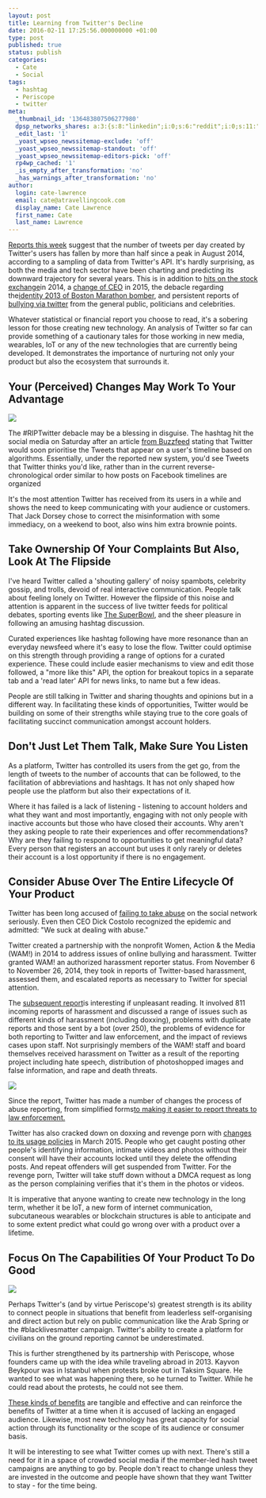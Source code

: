 ```yaml
---
layout: post
title: Learning from Twitter's Decline
date: 2016-02-11 17:25:56.000000000 +01:00
type: post
published: true
status: publish
categories:
  - Cate
  - Social
tags:
  - hashtag
  - Periscope
  - twitter
meta:
  _thumbnail_id: '136483807506277980'
  dpsp_networks_shares: a:3:{s:8:"linkedin";i:0;s:6:"reddit";i:0;s:11:"google-plus";i:0;}
  _edit_last: '1'
  _yoast_wpseo_newssitemap-exclude: 'off'
  _yoast_wpseo_newssitemap-standout: 'off'
  _yoast_wpseo_newssitemap-editors-pick: 'off'
  rp4wp_cached: '1'
  _is_empty_after_transformation: 'no'
  _has_warnings_after_transformation: 'no'
author:
  login: cate-lawrence
  email: cate@atravellingcook.com
  display_name: Cate Lawrence
  first_name: Cate
  last_name: Lawrence
---
```

[Reports this
week](http://www.businessinsider.com/tweets-on-twitter-is-in-serious-decline-2016-2?r=UK&IR=T)
suggest that the number of tweets per day created by Twitter's users has
fallen by more than half since a peak in August 2014, according to a
sampling of data from Twitter's API. It's hardly surprising, as both the
media and tech sector have been charting and predicting its downward
trajectory for several years. This is in addition to [hits on the stock
exchange](http://fortune.com/2015/06/12/twitter-ceo-dick-costolo-resigns/)in
2014, a [change of
CEO](http://fortune.com/2015/06/11/twitter-costolo-dorsey/) in 2015, the
debacle regarding the[identity 2013 of Boston Marathon
bomber](http://faculty.washington.edu/kstarbi/Starbird_iConference2014-final.pdf),
and persistent reports of [bullying via
twitter](http://www.theguardian.com/commentisfree/2014/jan/08/twitter-bullies-voice-responsibility-caroline-criado-perez)
from the general public, politicians and celebrities.

Whatever statistical or financial report you choose to read, it's a
sobering lesson for those creating new technology. An analysis of
Twitter so far can provide something of a cautionary tales for those
working in new media, wearables, IoT or any of the new technologies that
are currently being developed. It demonstrates the importance of
nurturing not only your product but also the ecosystem that surrounds
it.

**Your (Perceived) Changes May Work To Your Advantage**
-------------------------------------------------------

![](rw-import/MTM2NDgzODEzNjgwMjI3OTM3.jpg)

The \#RIPTwitter debacle may be a blessing in disguise. The hashtag hit
the social media on Saturday after an article [from
Buzzfeed](http://www.buzzfeed.com/alexkantrowitz/twitter-to-introduce-algorithmic-timeline-as-soon-as-next-we?utm_term=.okYwordBK#.si1v189Mx) stating
that Twitter would soon prioritise the Tweets that appear on a user's
timeline based on algorithms. Essentially, under the reported new
system, you'd see Tweets that Twitter thinks you'd like, rather than in
the current reverse-chronological order similar to how posts on Facebook
timelines are organized

It's the most attention Twitter has received from its users in a while
and shows the need to keep communicating with your audience or
customers. That Jack Dorsey chose to correct the misinformation with
some immediacy, on a weekend to boot, also wins him extra brownie
points.

**Take Ownership Of Your Complaints But Also, Look At The Flipside**
--------------------------------------------------------------------

I've heard Twitter called a 'shouting gallery' of noisy spambots,
celebrity gossip, and trolls, devoid of real interactive communication.
People talk about feeling lonely on Twitter. However the flipside of
this noise and attention is apparent in the success of live twitter
feeds for political debates, sporting events like [The
SuperBowl](https://blog.twitter.com/2016/how-the-broncos-sb50-victory-played-out-live-on-twitter),
and the sheer pleasure in following an amusing hashtag discussion.

Curated experiences like hashtag following have more resonance than an
everyday newsfeed where it's easy to lose the flow. Twitter could
optimise on this strength through providing a range of options for a
curated experience. These could include easier mechanisms to view and
edit those followed, a "more like this" API, the option for breakout
topics in a separate tab and a 'read later' API for news links, to name
but a few ideas.

People are still talking in Twitter and sharing thoughts and opinions
but in a different way. In facilitating these kinds of opportunities,
Twitter would be building on some of their strengths while staying true
to the core goals of facilitating succinct communication amongst account
holders.

**Don't Just Let Them Talk, Make Sure You Listen**
--------------------------------------------------

As a platform, Twitter has controlled its users from the get go, from
the length of tweets to the number of accounts that can be followed, to
the facilitation of abbreviations and hashtags. It has not only shaped
how people use the platform but also their expectations of it.

Where it has failed is a lack of listening - listening to account
holders and what they want and most importantly, engaging with not only
people with inactive accounts but those who have closed their accounts.
Why aren't they asking people to rate their experiences and offer
recommendations? Why are they failing to respond to opportunities to get
meaningful data? Every person that registers an account but uses it only
rarely or deletes their account is a lost opportunity if there is no
engagement.

**Consider Abuse Over The Entire Lifecycle Of Your Product**
------------------------------------------------------------

Twitter has been long accused of [failing to take
abuse](https://readwrite.com/2014/07/29/twitter-harassment-askcostolo-ignores)
on the social network seriously. Even then CEO Dick Costolo recognized
the epidemic and admitted: "We suck at dealing with abuse."

Twitter created a partnership with the nonprofit Women, Action & the
Media (WAM!) in 2014 to address issues of online bullying and
harassment. Twitter granted WAM! an authorized harassment reporter
status. From November 6 to November 26, 2014, they took in reports of
Twitter-based harassment, assessed them, and escalated reports as
necessary to Twitter for special attention.

The [subsequent
report](http://www.womenactionmedia.org/twitter-report/)is interesting
if unpleasant reading. It involved 811 incoming reports of harassment
and discussed a range of issues such as different kinds of harassment
(including doxxing), problems with duplicate reports and those sent by a
bot (over 250), the problems of evidence for both reporting to Twitter
and law enforcement, and the impact of reviews cases upon staff. Not
surprisingly members of the WAM! staff and board themselves received
harassment on Twitter as a result of the reporting project including
hate speech, distribution of photoshopped images and false information,
and rape and death threats.

![](rw-import/MTM2NDgzODQ5MzgyMTQzNTgz.png)

Since the report, Twitter has made a number of changes the process of
abuse reporting, from simplified forms[to making it easier to report
threats to law
enforcement.](https://blog.twitter.com/2015/making-it-easier-to-report-threats-to-law-enforcement)

Twitter has also cracked down on doxxing and revenge porn with [changes
to its usage
policies](http://www.buzzfeed.com/charliewarzel/twitter-tackles-revenge-porn?bftw&utm_term=.opZBvj79K#.ac8068gxp)
in March 2015. People who get caught posting other people's identifying
information, intimate videos and photos without their consent will have
their accounts locked until they delete the offending posts. And repeat
offenders will get suspended from Twitter. For the revenge porn, Twitter
will take stuff down without a DMCA request as long as the person
complaining verifies that it's them in the photos or videos.

It is imperative that anyone wanting to create new technology in the
long term, whether it be IoT, a new form of internet communication,
subcutaneous wearables or blockchain structures is able to anticipate
and to some extent predict what could go wrong over with a product over
a lifetime.

**Focus On The Capabilities Of Your Product To Do Good**
--------------------------------------------------------

![](rw-import/MTM2NDgzODMzODEyODg3MTM1.jpg)

Perhaps Twitter's (and by virtue Periscope's) greatest strength is its
ability to connect people in situations that benefit from leaderless
self-organising and direct action but rely on public communication like
the Arab Spring or the \#blacklivesmatter campaign. Twitter's ability to
create a platform for civilians on the ground reporting cannot be
underestimated.

This is further strengthened by its partnership with Periscope, whose
founders came up with the idea while traveling abroad in 2013. Kayvon
Beykpour was in Istanbul when protests broke out in Taksim Square. He
wanted to see what was happening there, so he turned to Twitter. While
he could read about the protests, he could not see them.

[These kinds of
benefits](http://www.theatlantic.com/technology/archive/2010/10/exclusive-biz-stone-on-twitter-and-activism/64772/)
are tangible and effective and can reinforce the benefits of Twitter at
a time when it is accused of lacking an engaged audience. Likewise, most
new technology has great capacity for social action through its
functionality or the scope of its audience or consumer basis.

It will be interesting to see what Twitter comes up with next. There's
still a need for it in a space of crowded social media if the member-led
hash tweet campaigns are anything to go by. People don't react to change
unless they are invested in the outcome and people have shown that they
want Twitter to stay - for the time being. 
